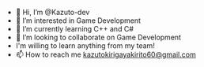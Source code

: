 - 👋 Hi, I’m @Kazuto-dev
- 👀 I’m interested in Game Development 
- 🌱 I’m currently learning C++ and C#
- 💞️ I’m looking to collaborate on Game Development
- I'm willing to learn anything from my team!
- 📫 How to reach me kazutokirigayakirito60@gmail.com

<!---
Kazuto-dev/Kazuto-dev is a ✨ special ✨ repository because its `README.md` (this file) appears on your GitHub profile.
You can click the Preview link to take a look at your changes.
--->
